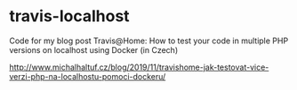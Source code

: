 # travis-localhost

Code for my blog post Travis@Home: How to test your code in multiple PHP versions on localhost using Docker (in Czech)

http://www.michalhaltuf.cz/blog/2019/11/travishome-jak-testovat-vice-verzi-php-na-localhostu-pomoci-dockeru/
